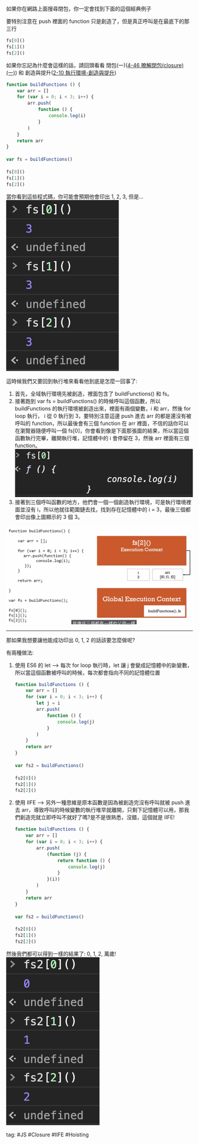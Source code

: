 如果你在網路上面搜尋閉包，你一定會找到下面的這個經典例子

要特別注意在 push 裡面的 function 只是創造了，但是真正呼叫是在最底下的那三行 
```js 
fs[0]()
fs[1]()
fs[2]()
```
 如果你忘記為什麼會這樣的話，請回頭看看 閉包(一)([4-46 暸解閉包(closure)(一)](4-46%20暸解閉包(closure)(一).md)) 和 創造與提升([2-10 執行環境-創造與提升](2-10%20執行環境-創造與提升.md))
```js
function buildFunctions () {
	var arr = []
	for (var i = 0; i < 3; i++) {
		arr.push(
			function () {
				console.log(i)
			}
		)
	}
	return arr
}

var fs = buildFunctions()

fs[0]()
fs[1]()
fs[2]() 
```
當你看到這些程式碼，你可能會預期他會印出 1, 2, 3, 但是...   
![](./photo/Pasted%20image%2020221101230615.png)

這時候我們又要回到執行堆來看看他到底是怎麼一回事了:
1.  首先，全域執行環境先被創造，裡面包含了 buildFunctions() 和 fs。
2.  接著跑到 var fs = buildFunctions() 的時候呼叫這個函數，所以 buildFunctions 的執行環境被創造出來，裡面有兩個變數，i 和 arr，然後 for loop 執行， i 從 0 執行到 3，要特別注意這邊 push 進去 arr 的都是還沒有被呼叫的 function，所以最後會有三個 function 在 arr 裡面，不信的話你可以在瀏覽器隨便呼叫一個 fs[0]，你會看到像是下面那張圖的結果，所以當這個函數執行完畢，離開執行堆，記憶體中的 i 會停留在 3，然後 arr 裡面有三個 function。    
![](./photo/Pasted%20image%2020221101230758.png)
3. 接著到三個呼叫函數的地方，他們會一個一個創造執行環境，可是執行環境裡面並沒有 i，所以他就往範圍鏈去找，找到存在記憶體中的 i = 3，最後三個都會印出像上圖顯示的 3 個 3。

![](./photo/Pasted%20image%2020221101230853.png)

---
那如果我想要讓他能成功印出 0, 1, 2 的話該要怎麼做呢?

有兩種做法:
1.  使用 ES6 的 let —> 每次 for loop 執行時，let 讓 j 會變成記憶體中的新變數，所以當這個函數被呼叫的時候，每次都會指向不同的記憶體位置
	```js
	function buildFunctions () {
		var arr = []
		for (var i = 0; i < 3; i++) {
			let j = i
			arr.push(
				function () {
					console.log(j)
				}
			)
		}
		return arr
	}

	var fs2 = buildFunctions()

	fs2[0]()
	fs2[1]()
	fs2[2]()
	``` 
2. 使用 IIFE —> 另外一種思維是原本函數是因為被創造完沒有呼叫就被 push 進去 arr，導致呼叫的時候變數的執行堆早就離開，只剩下記憶體可以用，那我們創造完就立即呼叫不就好了嗎?是不是很熟悉，沒錯，這個就是 IIFE!
	```js
	function buildFunctions () {
		var arr = []
		for (var i = 0; i < 3; i++) {
			arr.push(
				(function (j) {
					return function () {
						console.log(j)
					}
				}(i))
			)
		}
		return arr
	}

	var fs2 = buildFunctions()

	fs2[0]()
	fs2[1]()
	fs2[2]()
	```

然後我們都可以得到一樣的結果了:
0, 1, 2, 萬歲!    
![](./photo/Pasted%20image%2020221101231250.png)

tag: #JS #Closure #IIFE #Hoisting 